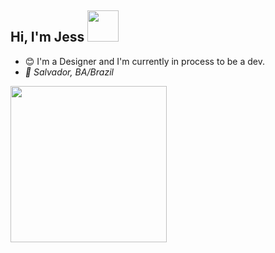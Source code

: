 ## Hi, I'm Jess   <img src="https://pic.chinesefontdesign.com/uploads/2018/02/chinesefontdesign.com-2018-02-17_05-40-13_240701.gif" width="50px">

<!--
**jessneri/jessneri** is a ✨ _special_ ✨ repository because its `README.md` (this file) appears on your GitHub profile.

Here are some ideas to get you started:

- 🔭 I’m currently working on ...
- 🌱 I’m currently learning ...
- 👯 I’m looking to collaborate on ...
- 🤔 I’m looking for help with ...
- 💬 Ask me about ...
- 📫 How to reach me: ...
- 😄 Pronouns: ...
- ⚡ Fun fact: ...
-->

- :blush: I'm a Designer and I'm currently in process to be a dev.  
- <i>:round_pushpin: Salvador, BA/Brazil</i>

<img src="https://media.giphy.com/media/Xb7YboVOJOhcOmrnwI/giphy.gif" width="250px">
 
 
 
